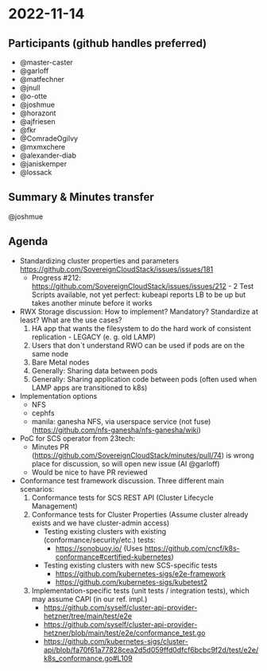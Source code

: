 # 2022-11-14
## Participants (github handles preferred)
* @master-caster
* @garloff
* @matfechner
* @jnull
* @o-otte
* @joshmue
* @horazont
* @ajfriesen
* @fkr
* @ComradeOgilvy
* @mxmxchere
* @alexander-diab
* @janiskemper
* @lossack
## Summary & Minutes transfer
@joshmue

## Agenda

* Standardizing cluster properties and parameters https://github.com/SovereignCloudStack/issues/issues/181
    * Progress #212: https://github.com/SovereignCloudStack/issues/issues/212 - 2 Test Scripts available, not yet perfect: kubeapi reports LB to be up but takes another minute before it works
* RWX Storage discussion: How to implement? Mandatory? Standardize at least? What are the use cases?
  1. HA app that wants the filesystem to do the hard work of consistent replication - LEGACY (e. g. old LAMP)
  2. Users that don´t understand RWO can be used if pods are on the same node
  3. Bare Metal nodes
  4. Generally: Sharing data between pods
  5. Generally: Sharing application code between pods (often used when LAMP apps are transitioned to k8s)
* Implementation options
  - NFS
  - cephfs
  - manila: ganesha NFS, via userspace service (not fuse) (https://github.com/nfs-ganesha/nfs-ganesha/wiki)
* PoC for SCS operator from 23tech: 
    - Minutes PR (https://github.com/SovereignCloudStack/minutes/pull/74) is wrong place for discussion, so will open new issue (AI @garloff)
    - Would be nice to have PR reviewed
* Conformance test framework discussion. Three different main scenarios:
    1. Conformance tests for SCS REST API (Cluster Lifecycle Management)
    2. Conformance tests for Cluster Properties (Assume cluster already exists and we have cluster-admin access)
       - Testing existing clusters with existing (conformance/security/etc.) tests:
         - https://sonobuoy.io/ (Uses https://github.com/cncf/k8s-conformance#certified-kubernetes)
       - Testing existing clusters with new SCS-specific tests
         - https://github.com/kubernetes-sigs/e2e-framework
         - https://github.com/kubernetes-sigs/kubetest2
    3. Implementation-specific tests (unit tests / integration tests), which may assume CAPI (in our ref. impl.)
         * https://github.com/syself/cluster-api-provider-hetzner/tree/main/test/e2e
         * https://github.com/syself/cluster-api-provider-hetzner/blob/main/test/e2e/conformance_test.go
         * https://github.com/kubernetes-sigs/cluster-api/blob/fa70f61a77828cea2d5d059ffd0dfcf6bcbc9f2d/test/e2e/k8s_conformance.go#L109
